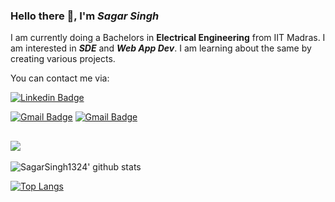 ### Hello there 👋, I'm ***Sagar Singh***

I am currently doing a Bachelors in **Electrical Engineering** from IIT Madras.
I am interested in ***SDE*** and ***Web App Dev***. I am learning about the same by creating various projects.

You can contact me via:

[![Linkedin Badge](https://img.shields.io/badge/-SagarSingh-blue?style=flat-square&logo=Linkedin&logoColor=white&link=https://www.linkedin.com/in/andrexsaddler/)](https://www.linkedin.com/in/sagar-singh-99b74422a/)

[![Gmail Badge](https://img.shields.io/badge/-sagarsinghprj@gmail.com-c14438?style=flat-square&logo=Gmail&logoColor=white&link=mailto:contact@rehkloos.com)](mailto:sagarsinghprj@gmail.com)
[![Gmail Badge](https://img.shields.io/badge/-ee20b115@smail.iitm.ac.in-c14438?style=flat-square&logo=Gmail&logoColor=white&link=mailto:ee20b115@smail.iitm.ac.in)](mailto:sagarsinghprj@gmail.com)

![](https://komarev.com/ghpvc/?username=sagarSingh1324&color=14dc50)
---



![SagarSingh1324' github stats](https://github-readme-stats.vercel.app/api?username=SagarSingh1324&count_private=true)

[![Top Langs](https://github-readme-stats.vercel.app/api/top-langs/?username=SagarSingh1324&layout=compact)](https://github.com/anuraghazra/github-readme-stats)
